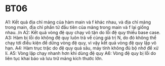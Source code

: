 # BT06
A1:
Kết quả địa chỉ mảng của hàm main và f khác nhau, và địa chỉ mảng trong main, địa chỉ phần tử đầu tiên của mảng trong main và f lại giống nhau. /n
A2:
Kết quả vòng đệ quy chạy vô tận do lỗi đệ quy thiếu base case.
A3:
Hàm bị lỗi do không đệ quy luôn trả về cùng giá trị N, do đó không thể chạy tới điều kiện để dừng vòng đệ quy, vì vậy kết quả vòng đệ quy lặp vô hạn.
A4:
Hàm trục trặc do đệ quy quá sâu, máy tính không đủ bộ nhớ để xử lí.
A5:
Vòng lặp chạy nhanh hơn khi dùng đệ quy
A6:
Vòng đệ quy bị lỗi do liên tục khai báo và lưu trữ mảng kích thước lớn.

